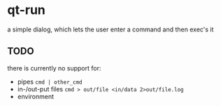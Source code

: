 # qt-run
a simple dialog, which lets the user enter a command and then exec's it

## TODO
there is currently no support for:
* pipes `cmd | other_cmd`
* in-/out-put files `cmd > out/file <in/data 2>out/file.log`
* environment
